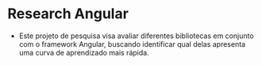 # Research Angular

- Este projeto de pesquisa visa avaliar diferentes bibliotecas em conjunto com o framework Angular, buscando identificar qual delas apresenta uma curva de aprendizado mais rápida.
